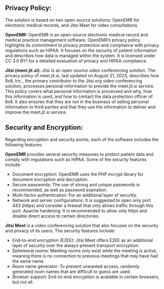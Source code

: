 ## Privacy Policy:

The solution is based on two open-source solutions: OpenEMR for electronic medical records, and Jitsi Meet for video consultations.

**OpenEMR:** OpenEMR is an open-source electronic medical record and medical practice management software. OpenEMR’s privacy policy highlights its commitment to privacy protection and compliance with privacy regulations such as HIPAA. It focuses on the security of patient information and describes how data is managed within the system. It is licensed under CC 3.0 BY1 for a detailed evaluation of privacy and HIPAA compliance.

**Jitsi (meet.jit.si):** Jitsi is an open-source video conferencing solution. The privacy policy of meet.jit.si, last updated on August 21, 2023, describes how 8x8, Inc., the primary contributor to the Jitsi.org video conferencing solution, processes personal information to provide the meet.jit.si service. This policy covers what personal information is processed and why, how this information is used, and how to contact the data protection officer of 8x8. It also ensures that they are not in the business of selling personal information to third parties and that they use the information to deliver and improve the meet.jit.si service.

## Security and Encryption:

Regarding encryption and security points, each of the software includes the following features:

**OpenEMR** provides several security measures to protect patient data and comply with regulations such as HIPAA. Some of the security features include:

* Document encryption: OpenEMR uses the PHP mcrypt library for document encryption and decryption.
* Secure passwords: The use of strong and unique passwords is recommended, as well as password expiration.
* Multi-factor authentication: For an additional layer of security.
* Network and server configurations: It is suggested to open only port 443 (https) and consider a firewall that only allows traffic through this port.
Apache hardening: It is recommended to allow only https and disable direct access to certain directories.

**Jitsi Meet** is a video conferencing solution that also focuses on the security and privacy of its users. The security features include:
* End-to-end encryption (E2EE): Jitsi Meet offers E2EE as an additional layer of security over the always-present transport encryption.
* Ephemeral rooms: Meeting rooms only exist while the meeting is active, meaning there is no connection to previous meetings that may have had the same name.
* Room name generator: To prevent unwanted access, randomly generated room names that are difficult to guess are used.
* Browser support: End-to-end encryption is available in certain browsers, but not all.
